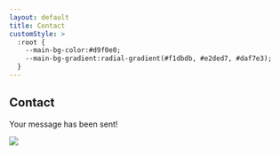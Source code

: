 ```yaml
---
layout: default
title: Contact
customStyle: >
  :root {
    --main-bg-color:#d9f0e0;
    --main-bg-gradient:radial-gradient(#f1dbdb, #e2ded7, #daf7e3);
  }
---
```


## Contact

Your message has been sent!

<img src="https://s3.amazonaws.com/palomakop.tv/graphics/blob.svg" class="graphic"/>
